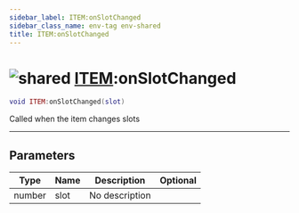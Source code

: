 ```yaml
---
sidebar_label: ITEM:onSlotChanged
sidebar_class_name: env-tag env-shared
title: ITEM:onSlotChanged
---
```


# <img src='/img/wiki/shared.png' alt='shared' classname='env-tag' /> [ITEM](../item/README.md):onSlotChanged

```lua
void ITEM:onSlotChanged(slot)
```

Called when the item changes slots<br/>

-----------------
## Parameters

| Type   | Name | Description | Optional |
| ------ | ---- | ----------- | -------: |
| number | slot | No description |   |
